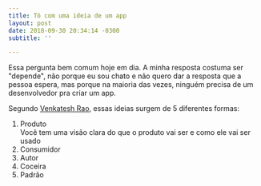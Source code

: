 ```yaml
---
title: Tô com uma ideia de um app
layout: post
date: 2018-09-30 20:34:14 -0300
subtitle: ''

---
```

Essa pergunta bem comum hoje em dia. A minha resposta costuma ser "depende", não porque eu sou chato e não quero dar a resposta que a pessoa espera, mas porque na maioria das vezes, ninguém precisa de um desenvolvedor pra criar um app.

Segundo [Venkatesh Rao](https://www.ribbonfarm.com/ "Ribbonfarm"), essas ideias surgem de 5 diferentes formas:

1. Produto  
   Você tem uma visão clara do que o produto vai ser e como ele vai ser usado
2. Consumidor
3. Autor
4. Coceira
5. Padrão
